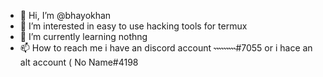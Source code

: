 - 👋 Hi, I’m @bhayokhan
- 👀 I’m interested in easy to use hacking tools for termux 
- 🌱 I’m currently learning nothng
- 📫 How to reach me i have an discord account ˞˞˞˞˞˞˞˞˞#7055 or i hace an alt account ( No Name#4198

<!---
bhayokhan/bhayokhan is a ✨ special ✨ repository because its `README.md` (this file) appears on your GitHub profile.
You can click the Preview link to take a look at your changes.
--->
